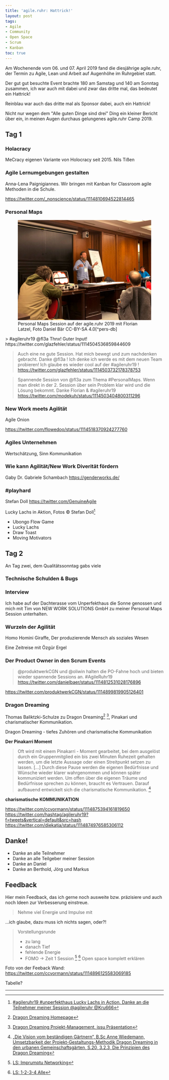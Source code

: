 ```yaml
---
title: 'agile.ruhr: Hattrick!'
layout: post
tags:
- Agile
- Community
- Open Space
- Scrum
- Kanban
toc: true
---
```

Am Wochenende vom 06. und 07. April 2019 fand die diesjährige agile.ruhr, 
der Termin zu Agile, Lean und Arbeit auf Augenhöhe im Ruhrgebiet statt.

Der gut gut besuchte Event brachte 180 am Samstag und 140 am Sonntag zusammen,
ich war auch mit dabei und zwar das dritte mal, das bedeutet ein Hattrick!

Reinblau war auch das dritte mal als Sponsor dabei, auch ein Hattrick!

Nicht nur wegen dem "Alle guten Dinge sind drei" Ding ein kleiner Bericht 
über ein, in meinen Augen durchaus gelungenes agile.ruhr Camp 2019.<!--break-->

## Tag 1

### Holacracy

MeCracy eigenen Variante von Holocracy  seit 2015. Nils Tißen

### Agile Lernumgebungen gestalten

Anna-Lena Paignigiannes. Wir bringen mit Kanban for Classroom agile Methoden in die Schule.

https://twitter.com/_nonscience/status/1114810694522814465


### Personal Maps 

<figure role="group">
  <img alt="" src="/assets/imgs/agile-ruhr-19/personal-maps-florian-latzel-agile-ruhr-19-daniel-baer.jpg" />
  <figcaption>Personal Maps Session auf der agile.ruhr 2019 mit Florian Latzel, Foto Daniel Bär CC-BY-SA 4.0[^pers-db]</figcaption>
</figure>
> #agileruhr19 @fl3a Thnx! Guter Input!
https://twitter.com/glazfehler/status/1114504536859844609

> Auch eine ne gute Session. 
> Hat mich bewegt und zum nachdenken gebracht. 
> Danke @fl3a ! Ich denke ich werde es mit dem neuen Team probieren! 
> Ich glaube es wieder cool auf der #agileruhr19 ! 
https://twitter.com/glazfehler/status/1114503732178378753

> Spannende Session von @fl3a zum Thema #PersonalMaps. 
> Wenn man direkt in der 2. Session über sein Problem klar wird und die Lösung bekommt. 
> Danke Florian & #agileruhr19 
https://twitter.com/modekuh/status/1114503404800311296


### New Work meets Agilität

Agile Onion

https://twitter.com/flowedoo/status/1114518370924277760

### Agiles Unternehmen

Wertschätzung, Sinn Kommunikation

### Wie kann Agilität/New Work Diverität fördern

Gaby Dr. Gabriele Schambach 
https://genderworks.de/


### #playhard

Stefan Doll  https://twitter.com/GenuineAgile

Lucky Lachs in Aktion, Fotos &copy; Stefan Doll[^playhard]

* Ubongo Flow Game
* Lucky Lachs
* Draw Toast
* Moving Motivators

## Tag 2

An Tag zwei, dem Qualitätssonntag gabs viele 

### Technische Schulden & Bugs

### Interview

Ich habe auf der Dachterasse vom Unperfekthaus die Sonne genossen 
und mich mit Tim von NEW WORK SOLUTIONS GmbH zu meiner Personal Maps Session unterhalten.

### Wurzeln der Agilität

Homo Homini Giraffe, Der produzierende Mensch als soziales Wesen

Eine Zeitreise mit Özgür Ergel


### Der Product Owner in den Scrum Events

> @produktwerkCGN und @oliwin halten die PO-Fahne hoch 
> und bieten wieder spannende Sessions an.  #AgileRuhr19
https://twitter.com/danielbaer/status/1114812531028176896


https://twitter.com/produktwerkCGN/status/1114899819905126401

### Dragon Dreaming

Thomas Baliktzki-Schulze zu Dragon Dreaming[^dragon] [^dragon-issu], Pinakari 
und charismatischer Kommunikation.

Dragon Dreaming - tiefes Zuhören und charismatische Kommunikation

**Der Pinakarri Moment**

> Oft wird mit einem Pinakarri - Moment gearbeitet, 
> bei dem ausgelöst durch ein Gruppenmitglied ein bis zwei Minuten Ruhezeit gehalten werden, 
> um die letzte Aussage oder einen Streitpunkt setzen zu lassen. 
> [...]
> Durch diese Pause werden die eigenen Bedürfnisse 
> und Wünsche wieder klarer wahrgenommen und können später kommuniziert werden.
> Um offen über die eigenen Träume und Bedürfnisse sprechen zu können, braucht es Vertrauen. 
> Darauf aufbauend entwickelt sich die charismatische Kommunikation. [^dragon-bsc]

**charismatische KOMMUNIKATION**

https://twitter.com/ccvormann/status/1114875394161819650
https://twitter.com/hashtag/agileruhr19?f=tweets&vertical=default&src=hash
https://twitter.com/diekatja/status/1114874976585306112

## Danke!

* Danke an alle Teilnehmer
* Danke an alle Teilgeber meiner Session
* Danke an Daniel
* Danke an Berthold, Jörg und Markus

## Feedback

Hier mein Feedback, das ich gerne noch ausweite bzw. präzisiere 
und auch noch Ideen zur Verbesserung einstreue.

> Nehme viel Energie und Impulse mit

...ich glaube, dazu muss ich nichts sagen, oder?!

> Vorstellungsrunde 
> - zu lang 
> - danach Tief
> - fehlende Energie
> - FOMO -> Zeit 1 Session
[^impromptu]
[^1234]
> Open space komplett erklären

Foto von der Feeback Wand: https://twitter.com/ccvormann/status/1114896125583069185


Tabelle?
* * *
[^pers-db]: [](https://twitter.com/danielbaer/status/1114489145756401)
[^playhard]: [#agileruhr19 #unperfekthaus Lucky Lachs in Action. Danke an die Teilnehmer meiner Session @agileruhr @Kru666](https://twitter.com/GenuineAgile/status/1114571062564544517)
[^dragon]: [Dragon Dreaming Homepage](http://www.dragondreaming.org/de/)
[^dragon-issu]: [Dragon Dreaming Projekt-Management, issu Präsentation](https://issuu.com/fureinebesserewelt/docs/dragon_dreaming_fuer_eine_bessere_w)
[^dragon-bsc]: [„Die Vision vom beständigen Gärtnern“, B.Sc Anne Wiedemann, 
Umsetzbarkeit der Projekt-Gestaltungs-Methodik Dragon Dreaming in den urbanen Gemeinschaftsgärten, 
S.20, 3.2.3, Die Prinzipien des Dragon Dreaming](https://ufer-projekte.de/wp-content/uploads/2015/03/DragonDreaming_BA_AnneWiedemann.pdf)
[^impromptu]: [LS: Imprumptu Networking](https://www.liberatingstructures.de/liberating-structures-menue/impromptu-networking/)
[^1234]: [LS: 1-2-3-4 Alle](https://www.liberatingstructures.de/liberating-structures-menue/1-2-4-all/)
